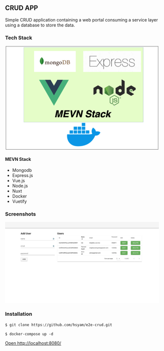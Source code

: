 ## CRUD APP
Simple CRUD application containing a web portal consuming a service layer using
a database to store the data.
### Tech Stack 
![MEVN](/docs/images/mevn.png)
#### MEVN Stack 
 - Mongodb
 - Express.js
 - Vue.js
 - Node.js
 - Nuxt
 - Docker
 - Vuetify
 ### Screenshots
![1](/docs/images/1.png)

### Installation 
```
$ git clone https://github.com/hsyam/e2e-crud.git
```
```
$ docker-compose up -d
```
[Open http://localhost:8080/](http://localhost:8080/)

